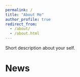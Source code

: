 ```yaml
---
permalink: /
title: "About Me"
author_profile: true
redirect_from: 
  - /about/
  - /about.html
---
```


Short description about your self.

News
======

